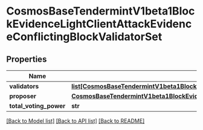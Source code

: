 # CosmosBaseTendermintV1beta1BlockEvidenceLightClientAttackEvidenceConflictingBlockValidatorSet

## Properties
Name | Type | Description | Notes
------------ | ------------- | ------------- | -------------
**validators** | [**list[CosmosBaseTendermintV1beta1BlockEvidenceLightClientAttackEvidenceConflictingBlockValidatorSetValidators]**](CosmosBaseTendermintV1beta1BlockEvidenceLightClientAttackEvidenceConflictingBlockValidatorSetValidators.md) |  | [optional] 
**proposer** | [**CosmosBaseTendermintV1beta1BlockEvidenceLightClientAttackEvidenceConflictingBlockValidatorSetValidators**](CosmosBaseTendermintV1beta1BlockEvidenceLightClientAttackEvidenceConflictingBlockValidatorSetValidators.md) |  | [optional] 
**total_voting_power** | **str** |  | [optional] 

[[Back to Model list]](../README.md#documentation-for-models) [[Back to API list]](../README.md#documentation-for-api-endpoints) [[Back to README]](../README.md)

